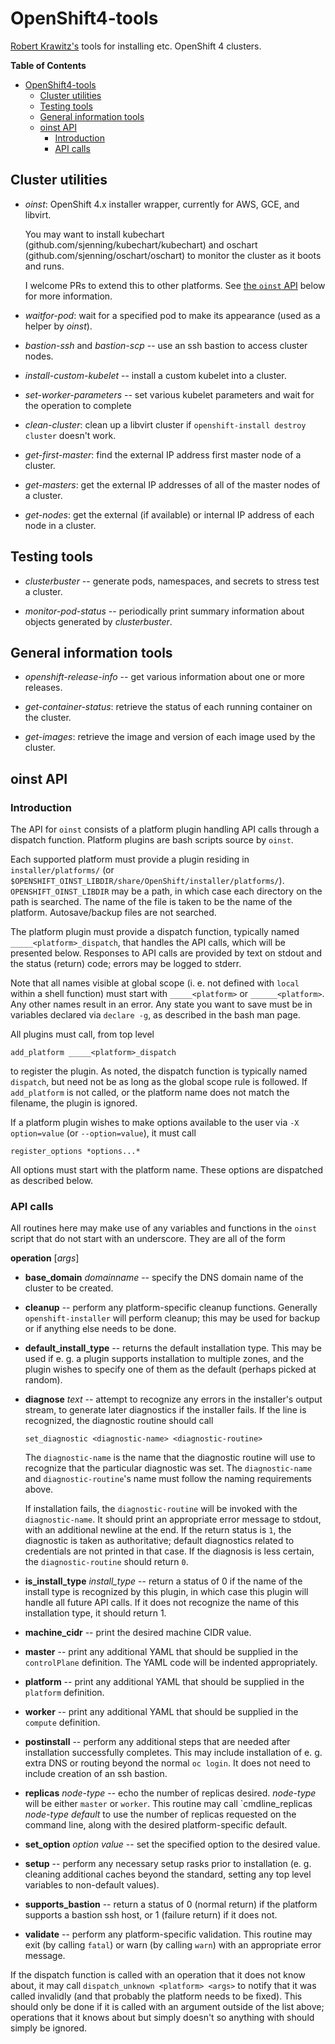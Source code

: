 # OpenShift4-tools

[Robert Krawitz's](mailto:rlk@redhat.com) tools for installing
etc. OpenShift 4 clusters.

<!-- markdown-toc start - Don't edit this section. Run M-x markdown-toc-generate-toc again -->
**Table of Contents**

- [OpenShift4-tools](#openshift4-tools)
    - [Cluster utilities](#cluster-utilities)
    - [Testing tools](#testing-tools)
    - [General information tools](#general-information-tools)
    - [oinst API](#oinst-api)
        - [Introduction](#introduction)
        - [API calls](#api-calls)

<!-- markdown-toc end -->

## Cluster utilities

- *oinst*: OpenShift 4.x installer wrapper, currently for AWS, GCE,
  and libvirt.

  You may want to install kubechart
  (github.com/sjenning/kubechart/kubechart) and oschart
  (github.com/sjenning/oschart/oschart) to monitor the cluster as it
  boots and runs.

  I welcome PRs to extend this to other platforms.  See [the `oinst`
  API](#oinst-api) below for more information.

- *waitfor-pod*: wait for a specified pod to make its appearance (used
  as a helper by *oinst*).

- *bastion-ssh* and *bastion-scp* -- use an ssh bastion to access
   cluster nodes.

- *install-custom-kubelet* -- install a custom kubelet into a cluster.

- *set-worker-parameters* -- set various kubelet parameters and wait
  for the operation to complete

- *clean-cluster*: clean up a libvirt cluster if
  `openshift-install destroy cluster` doesn't work.

- *get-first-master*: find the external IP address first master node of
  a cluster.

- *get-masters*: get the external IP addresses of all of the master
  nodes of a cluster.

- *get-nodes*: get the external (if available) or internal IP address
  of each node in a cluster.

## Testing tools

- *clusterbuster* -- generate pods, namespaces, and secrets to stress
  test a cluster.

- *monitor-pod-status* -- periodically print summary information about
  objects generated by *clusterbuster*.

## General information tools

- *openshift-release-info* -- get various information about one or
  more releases.

- *get-container-status*: retrieve the status of each running
  container on the cluster.

- *get-images*: retrieve the image and version of each image used by
  the cluster.

## oinst API

### Introduction

The API for `oinst` consists of a platform plugin handling API calls
through a dispatch function.  Platform plugins are bash scripts source
by `oinst`.

Each supported platform must provide a plugin residing in
`installer/platforms/` (or
`$OPENSHIFT_OINST_LIBDIR/share/OpenShift/installer/platforms/`).
`OPENSHIFT_OINST_LIBDIR` may be a path, in which case each directory on
the path is searched.  The name of the file is taken to be the name of
the platform.  Autosave/backup files are not searched.

The platform plugin must provide a dispatch function, typically named
`_____<platform>_dispatch`, that handles the API calls, which will be
presented below.  Responses to API calls are provided by text on
stdout and the status (return) code; errors may be logged to stderr.

Note that all names visible at global scope (i. e. not defined with
`local` within a shell function) must start with `_____<platform>` or
`______<platform>`.  Any other names result in an error.  Any state
you want to save must be in variables declared via `declare -g`, as
described in the bash man page.

All plugins must call, from top level

```
add_platform _____<platform>_dispatch
```

to register the plugin.  As noted, the dispatch function is typically
named `dispatch`, but need not be as long as the global scope rule is
followed.  If `add_platform` is not called, or the platform name does
not match the filename, the plugin is ignored.

If a platform plugin wishes to make options available to the user via
`-X option=value` (or `--option=value`), it must call

```
register_options *options...*
```

All options must start with the platform name.  These options are
dispatched as described below.

### API calls

All routines here may make use of any variables and functions in the
`oinst` script that do not start with an underscore.  They are all of
the form

**operation** [_args_]

- **base_domain** *domainname* -- specify the DNS domain name of the
  cluster to be created.
  
- **cleanup** -- perform any platform-specific cleanup functions.
  Generally `openshift-installer` will perform cleanup; this may be
  used for backup or if anything else needs to be done.
  
- **default_install_type** -- returns the default installation type.
  This may be used if e. g. a plugin supports installation to multiple
  zones, and the plugin wishes to specify one of them as the default
  (perhaps picked at random).
  
- **diagnose** *text* -- attempt to recognize any errors in the
  installer's output stream, to generate later diagnostics if the
  installer fails.  If the line is recognized, the diagnostic routine
  should call
  
  ```set_diagnostic <diagnostic-name> <diagnostic-routine>```
  
  The `diagnostic-name` is the name that the diagnostic routine will
  use to recognize that the particular diagnostic was set.  The
  `diagnostic-name` and `diagnostic-routine`'s name must follow the
  naming requirements above.
  
  If installation fails, the `diagnostic-routine` will be invoked with
  the `diagnostic-name`.  It should print an appropriate error message
  to stdout, with an additional newline at the end.  If the return
  status is `1`, the diagnostic is taken as authoritative; default
  diagnostics related to credentials are not printed in that case.  If
  the diagnosis is less certain, the `diagnostic-routine` should
  return `0`.
  
- **is_install_type** *install_type* -- return a status of 0 if the
  name of the install type is recognized by this plugin, in which case
  this plugin will handle all future API calls.  If it does not
  recognize the name of this installation type, it should return 1.
  
- **machine_cidr** -- print the desired machine CIDR value.

- **master** -- print any additional YAML that should be supplied in
  the `controlPlane` definition.  The YAML code will be indented
  appropriately.
  
- **platform** -- print any additional YAML that should be supplied in
  the `platform` definition.
  
- **worker** -- print any additional YAML that should be supplied in
  the `compute` definition.
  
- **postinstall** -- perform any additional steps that are needed
  after installation successfully completes.  This may include
  installation of e. g. extra DNS or routing beyond the normal `oc login`.
  It does not need to include creation of an ssh bastion.
  
- **replicas** *node-type* -- echo the number of replicas desired.
  *node-type* will be either `master` or `worker`.  This routine may
  call `cmdline_replicas *node-type* *default* to use the number of
  replicas requested on the command line, along with the desired
  platform-specific default.
  
- **set_option** *option* *value* -- set the specified option to the
  desired value.
  
- **setup** -- perform any necessary setup rasks prior to installation
  (e. g. cleaning additional caches beyond the standard, setting any
  top level variables to non-default values).

- **supports_bastion** -- return a status of 0 (normal return) if the
  platform supports a bastion ssh host, or 1 (failure return) if it
  does not.
  
- **validate** -- perform any platform-specific validation.  This
  routine may exit (by calling `fatal`) or warn (by calling `warn`)
  with an appropriate error message.
  
If the dispatch function is called with an operation that it does not
know about, it may call `dispatch_unknown <platform> <args>` to notify
that it was called invalidly (and that probably the platform needs to
be fixed).  This should only be done if it is called with an argument
outside of the list above; operations that it knows about but simply
doesn't so anything with should simply be ignored.
